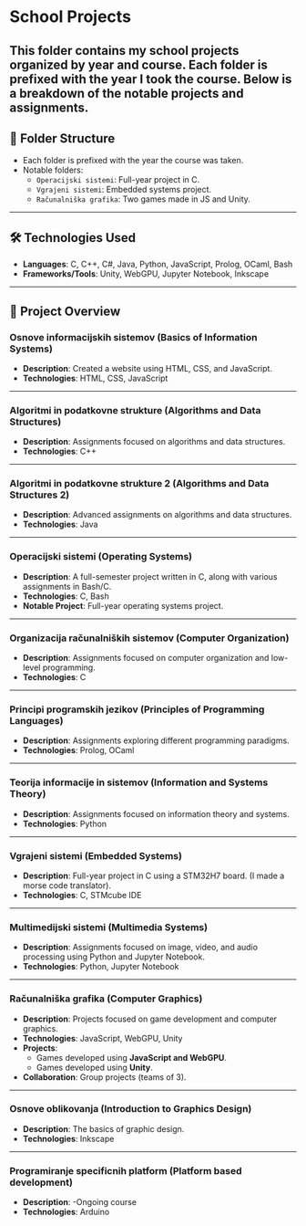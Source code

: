 # School Projects

This folder contains my school projects organized by year and course. Each folder is prefixed with the year I took the course. Below is a breakdown of the notable projects and assignments.
---

## 📁 Folder Structure
- Each folder is prefixed with the year the course was taken.
- Notable folders:
  - `Operacijski sistemi`: Full-year project in C.
  - `Vgrajeni sistemi`: Embedded systems project.
  - `Računalniška grafika`: Two games made in JS and Unity.
---

## 🛠️ Technologies Used
- **Languages**: C, C++, C#, Java, Python, JavaScript, Prolog, OCaml, Bash
- **Frameworks/Tools**: Unity, WebGPU, Jupyter Notebook, Inkscape

---

## 📂 Project Overview

### **Osnove informacijskih sistemov (Basics of Information Systems)**
- **Description**: Created a website using HTML, CSS, and JavaScript.
- **Technologies**: HTML, CSS, JavaScript

---

### **Algoritmi in podatkovne strukture (Algorithms and Data Structures)**
- **Description**: Assignments focused on algorithms and data structures.
- **Technologies**: C++

---

### **Algoritmi in podatkovne strukture 2 (Algorithms and Data Structures 2)**
- **Description**: Advanced assignments on algorithms and data structures.
- **Technologies**: Java

---

### **Operacijski sistemi (Operating Systems)**
- **Description**: A full-semester project written in C, along with various assignments in Bash/C.
- **Technologies**: C, Bash
- **Notable Project**: Full-year operating systems project.

---

### **Organizacija računalniških sistemov (Computer Organization)**
- **Description**: Assignments focused on computer organization and low-level programming.
- **Technologies**: C

---

### **Principi programskih jezikov (Principles of Programming Languages)**
- **Description**: Assignments exploring different programming paradigms.
- **Technologies**: Prolog, OCaml

---

### **Teorija informacije in sistemov (Information and Systems Theory)**
- **Description**: Assignments focused on information theory and systems.
- **Technologies**: Python

---

### **Vgrajeni sistemi (Embedded Systems)**
- **Description**: Full-year project in C using a STM32H7 board. (I made a morse code translator).
- **Technologies**: C, STMcube IDE

---
### **Multimedijski sistemi (Multimedia Systems)**
- **Description**: Assignments focused on image, video, and audio processing using Python and Jupyter Notebook.
- **Technologies**: Python, Jupyter Notebook

---

### **Računalniška grafika (Computer Graphics)**
- **Description**: Projects focused on game development and computer graphics.
- **Technologies**: JavaScript, WebGPU, Unity
- **Projects**:
  - Games developed using **JavaScript and WebGPU**.
  - Games developed using **Unity**.
- **Collaboration**: Group projects (teams of 3).

---

### **Osnove oblikovanja (Introduction to Graphics Design)**
- **Description**: The basics of graphic design.
- **Technologies**: Inkscape

---

### **Programiranje specificnih platform (Platform based development)**
- **Description**: -Ongoing course
- **Technologies**: Arduino